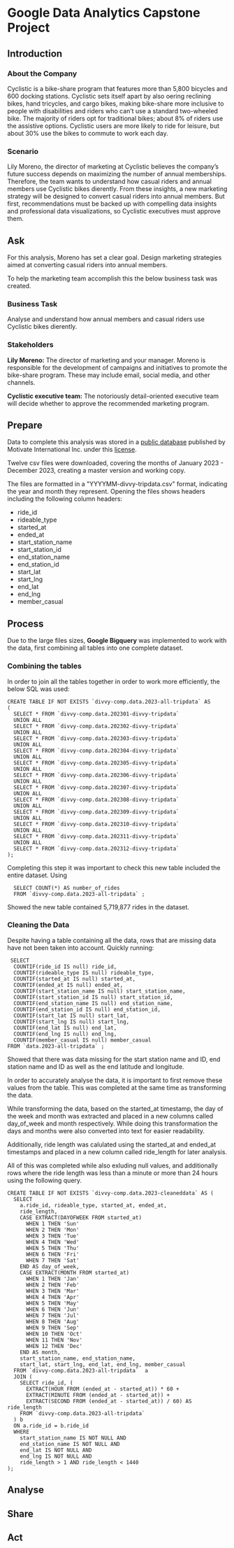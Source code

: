 # Google Data Analytics Capstone Project

## Introduction

### About the Company
Cyclistic is a bike-share program that features more than 5,800 bicycles and 600 docking stations. Cyclistic sets itself apart by also o ering reclining bikes, hand tricycles, and cargo bikes, making bike-share more inclusive to people with disabilities and riders who can’t use a standard two-wheeled bike. The majority of riders opt for traditional bikes; about 8% of riders use the assistive options. Cyclistic users are more likely to ride for leisure, but about 30% use the bikes to commute to work each day.

### Scenario
Lily Moreno, the director of marketing at Cyclistic believes the company’s future success depends on maximizing the number of annual memberships. Therefore, the team wants to understand how casual riders and annual members use Cyclistic bikes di erently. From these insights, a new marketing strategy will be designed to convert casual riders into annual members. But fi rst, recommendations must be backed up with compelling data insights and professional data visualizations, so Cyclistic executives must approve them.



## Ask
For this analysis, Moreno has set a clear goal. Design marketing strategies aimed at converting casual riders into annual members.

To help the marketing team accomplish this the below business task was created.

### Business Task
Analyse and understand how annual members and casual riders use Cyclistic bikes di erently.

### Stakeholders
**Lily Moreno:** The director of marketing and your manager. Moreno is responsible for the development of campaigns and initiatives to promote the bike-share program. These may include email, social media, and other channels.
 
**Cyclistic executive team:** The notoriously detail-oriented executive team will decide whether to approve the recommended marketing program.

## Prepare
Data to complete this analysis was stored in a [public database](https://divvy-tripdata.s3.amazonaws.com/index.html) published by Motivate International Inc. under this [license](https://divvybikes.com/data-license-agreement).

Twelve csv files were downloaded, covering the months of January 2023 - December 2023, creating a master version and working copy. 

The files are formatted in a "YYYYMM-divvy-tripdata.csv" format, indicating the year and month they represent. Opening the files shows headers including the following column headers:
- ride_id
- rideable_type
- started_at
- ended_at
- start_station_name
- start_station_id
- end_station_name
- end_station_id
- start_lat
- start_lng
- end_lat
- end_lng
- member_casual

## Process
Due to the large files sizes, **Google Bigquery** was implemented to work with the data, first combining all tables into one complete dataset.

### Combining the tables
In order to join all the tables together in order to work more efficiently, the below SQL was used:
```
CREATE TABLE IF NOT EXISTS `divvy-comp.data.2023-all-tripdata` AS
(
  SELECT * FROM `divvy-comp.data.202301-divvy-tripdata`
  UNION ALL
  SELECT * FROM `divvy-comp.data.202302-divvy-tripdata`
  UNION ALL
  SELECT * FROM `divvy-comp.data.202303-divvy-tripdata`
  UNION ALL
  SELECT * FROM `divvy-comp.data.202304-divvy-tripdata`
  UNION ALL
  SELECT * FROM `divvy-comp.data.202305-divvy-tripdata`
  UNION ALL
  SELECT * FROM `divvy-comp.data.202306-divvy-tripdata`
  UNION ALL
  SELECT * FROM `divvy-comp.data.202307-divvy-tripdata`
  UNION ALL
  SELECT * FROM `divvy-comp.data.202308-divvy-tripdata`
  UNION ALL
  SELECT * FROM `divvy-comp.data.202309-divvy-tripdata`
  UNION ALL
  SELECT * FROM `divvy-comp.data.202310-divvy-tripdata`
  UNION ALL
  SELECT * FROM `divvy-comp.data.202311-divvy-tripdata`
  UNION ALL
  SELECT * FROM `divvy-comp.data.202312-divvy-tripdata`
);
```
Completing this step it was important to check this new table included the entire dataset. Using 
```
  SELECT COUNT(*) AS number_of_rides
  FROM `divvy-comp.data.2023-all-tripdata` ;
```
Showed the new table contained 5,719,877 rides in the dataset. 

### Cleaning the Data
Despite having a table containing all the data, rows that are missing data have not been taken into account. Quickly running:
```
 SELECT 
  COUNTIF(ride_id IS null) ride_id,
  COUNTIF(rideable_type IS null) rideable_type,
  COUNTIF(started_at IS null) started_at,
  COUNTIF(ended_at IS null) ended_at,
  COUNTIF(start_station_name IS null) start_station_name,
  COUNTIF(start_station_id IS null) start_station_id,
  COUNTIF(end_station_name IS null) end_station_name,
  COUNTIF(end_station_id IS null) end_station_id,
  COUNTIF(start_lat IS null) start_lat,
  COUNTIF(start_lng IS null) start_lng,
  COUNTIF(end_lat IS null) end_lat,
  COUNTIF(end_lng IS null) end_lng,
  COUNTIF(member_casual IS null) member_casual
FROM `data.2023-all-tripdata` ;
```
Showed that there was data missing for the start station name and ID, end station name and ID as well as the end latitude and longitude.

In order to accurately analyse the data, it is important to first remove these values from the table. This was completed at the same time as transforming the data. 

While transforming the data, based on the started_at timestamp, the day of the week and month was extracted and placed in a new columns called day_of_week and month respectively. While doing this transformation the days and months were also converted into text for easier readability.

Additionally, ride length was calulated using the started_at and ended_at timestamps and placed in a new column called ride_length for later analysis.

All of this was completed while also exluding null values, and additionally rows where the ride length was less than a minute or more than 24 hours using the following query.
```
CREATE TABLE IF NOT EXISTS `divvy-comp.data.2023-cleaneddata` AS (
  SELECT 
    a.ride_id, rideable_type, started_at, ended_at, 
    ride_length,
    CASE EXTRACT(DAYOFWEEK FROM started_at) 
      WHEN 1 THEN 'Sun'
      WHEN 2 THEN 'Mon'
      WHEN 3 THEN 'Tue'
      WHEN 4 THEN 'Wed'
      WHEN 5 THEN 'Thu'
      WHEN 6 THEN 'Fri'
      WHEN 7 THEN 'Sat'    
    END AS day_of_week,
    CASE EXTRACT(MONTH FROM started_at)
      WHEN 1 THEN 'Jan'
      WHEN 2 THEN 'Feb'
      WHEN 3 THEN 'Mar'
      WHEN 4 THEN 'Apr'
      WHEN 5 THEN 'May'
      WHEN 6 THEN 'Jun'
      WHEN 7 THEN 'Jul'
      WHEN 8 THEN 'Aug'
      WHEN 9 THEN 'Sep'
      WHEN 10 THEN 'Oct'
      WHEN 11 THEN 'Nov'
      WHEN 12 THEN 'Dec'
    END AS month,
    start_station_name, end_station_name, 
    start_lat, start_lng, end_lat, end_lng, member_casual
  FROM `divvy-comp.data.2023-all-tripdata`  a
  JOIN (
    SELECT ride_id, (
      EXTRACT(HOUR FROM (ended_at - started_at)) * 60 +
      EXTRACT(MINUTE FROM (ended_at - started_at)) +
      EXTRACT(SECOND FROM (ended_at - started_at)) / 60) AS ride_length
    FROM `divvy-comp.data.2023-all-tripdata` 
  ) b 
  ON a.ride_id = b.ride_id
  WHERE 
    start_station_name IS NOT NULL AND
    end_station_name IS NOT NULL AND
    end_lat IS NOT NULL AND
    end_lng IS NOT NULL AND
    ride_length > 1 AND ride_length < 1440
);
```

## Analyse

## Share

## Act
